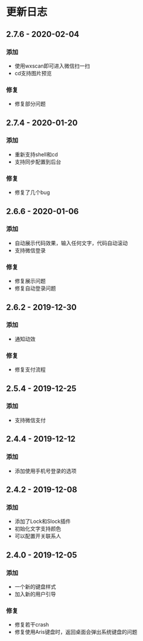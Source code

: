 # 更新日志

## 2.7.6 - 2020-02-04

### 添加

* 使用wxscan即可进入微信扫一扫
* cd支持图片预览

### 修复

* 修复部分问题

## 2.7.4 - 2020-01-20

### 添加

* 重新支持shell和cd
* 支持同步配置到后台

### 修复

* 修复了几个bug

## 2.6.6 - 2020-01-06

### 添加

* 自动展示代码效果，输入任何文字，代码自动滚动
* 支持微信登录

### 修复

* 修复展示问题
* 修复自动登录问题

## 2.6.2 - 2019-12-30

### 添加

* 通知动效

### 修复

* 修复支付流程

## 2.5.4 - 2019-12-25

### 添加

* 支持微信支付

## 2.4.4 - 2019-12-12

### 添加

* 添加使用手机号登录的选项

## 2.4.2 - 2019-12-08

### 添加

* 添加了Lock和Slock插件
* 初始化文字支持颜色
* 可以配置开关联系人

## 2.4.0 - 2019-12-05

### 添加

* 一个新的键盘样式
* 加入新的用户引导

### 修复

* 修复若干crash
* 修复使用Aris键盘时，返回桌面会弹出系统键盘的问题









